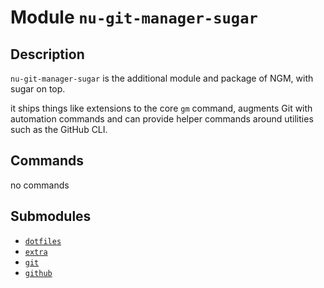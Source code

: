 # Module `nu-git-manager-sugar`
## Description
`nu-git-manager-sugar` is the additional module and package of NGM, with sugar
on top.

it ships things like extensions to the core `gm` command, augments Git with
automation commands and can provide helper commands around utilities such as
the GitHub CLI.

## Commands
no commands

## Submodules
- [`dotfiles`](dotfiles/index.md)
- [`extra`](extra/index.md)
- [`git`](git/index.md)
- [`github`](github/index.md)